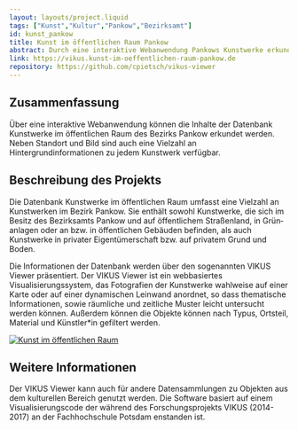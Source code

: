 ```yaml
---
layout: layouts/project.liquid
tags: ["Kunst","Kultur","Pankow","Bezirksamt"]
id: kunst_pankow
title: Kunst im öffentlichen Raum Pankow
abstract: Durch eine interaktive Webanwendung Pankows Kunstwerke erkunden
link: https://vikus.kunst-im-oeffentlichen-raum-pankow.de
repository: https://github.com/cpietsch/vikus-viewer 
---
```


## Zusammenfassung
Über eine interaktive Webanwendung können die Inhalte der Datenbank Kunstwerke im öffentlichen Raum des Bezirks Pankow erkundet werden. Neben Standort und Bild sind auch eine Vielzahl an Hintergrundinformationen zu jedem Kunstwerk verfügbar.

## Beschreibung des Projekts
Die Datenbank Kunstwerke im öffentlichen Raum umfasst eine Vielzahl an Kunstwerken im Bezirk Pankow. Sie enthält sowohl Kunstwerke, die sich im Besitz des Bezirksamts Pankow und auf öffentlichem Straßen­land, in Grün­anlagen oder an bzw. in öffentlichen Gebäuden befinden, als auch Kunstwerke in privater Eigentümer­schaft bzw. auf privatem Grund und Boden.

Die Informationen der Datenbank werden über den sogenannten VIKUS Viewer präsentiert.
Der VIKUS Viewer ist ein webbasiertes Visualisierungssystem, das Fotografien der Kunstwerke wahlweise auf einer Karte oder auf einer dynamischen Leinwand anordnet, so dass thematische Informationen, sowie räumliche und zeitliche Muster leicht untersucht werden können. Außerdem können die Objekte können nach Typus, Ortsteil, Material und Künstler*in gefiltert werden.


[![Kunst im öffentlichen Raum](/assets/images/projects/kunst_pankow_map.png)](https://vikus.kunst-im-oeffentlichen-raum-pankow.de)

## Weitere Informationen

Der VIKUS Viewer kann auch für andere Datensammlungen zu Objekten aus dem kulturellen Bereich genutzt werden.
Die Software basiert auf einem Visualisierungscode der während des Forschungsprojekts VIKUS (2014-2017) an der Fachhochschule Potsdam enstanden ist.

